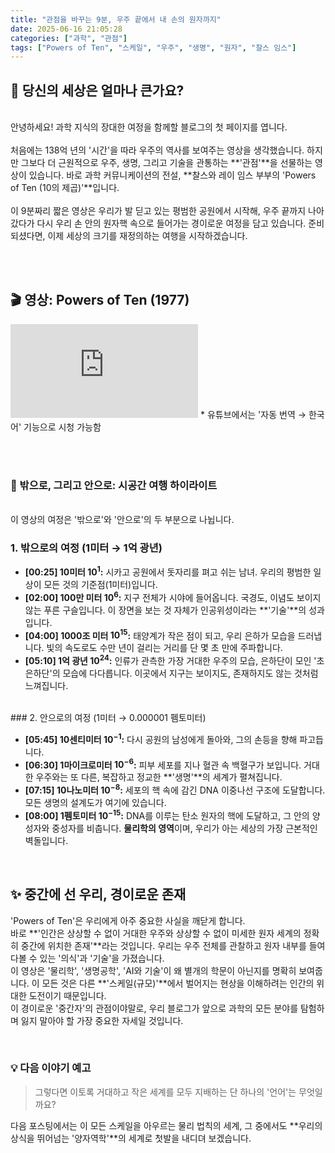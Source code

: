 ```yaml
---
title: "관점을 바꾸는 9분, 우주 끝에서 내 손의 원자까지"
date: 2025-06-16 21:05:28
categories: ["과학", "관점"]
tags: ["Powers of Ten", "스케일", "우주", "생명", "원자", "찰스 임스"]
---
```


## 🚀 당신의 세상은 얼마나 큰가요?
<br>
안녕하세요! 과학 지식의 장대한 여정을 함께할 블로그의 첫 페이지를 엽니다.
<br><br>
처음에는 138억 년의 '시간'을 따라 우주의 역사를 보여주는 영상을 생각했습니다. 하지만 그보다 더 근원적으로 우주, 생명, 그리고 기술을 관통하는 **'관점'**을 선물하는 영상이 있습니다. 바로 과학 커뮤니케이션의 전설, **찰스와 레이 임스 부부의 'Powers of Ten (10의 제곱)'**입니다.
<br><br>
이 9분짜리 짧은 영상은 우리가 발 딛고 있는 평범한 공원에서 시작해, 우주 끝까지 나아갔다가 다시 우리 손 안의 원자핵 속으로 들어가는 경이로운 여정을 담고 있습니다. 준비되셨다면, 이제 세상의 크기를 재정의하는 여행을 시작하겠습니다.

<br><br>

## 🎬 영상: Powers of Ten (1977)


<iframe class="w-full aspect-video" src="https://www.youtube.com/embed/0fKBhvDjuy0" title="Powers of Ten (1977)" frameborder="0" allow="accelerometer; autoplay; clipboard-write; encrypted-media; gyroscope; picture-in-picture; web-share" allowfullscreen></iframe>
* 유튜브에서는 '자동 번역 → 한국어' 기능으로 시청 가능함

<br><br>

### 📌 밖으로, 그리고 안으로: 시공간 여행 하이라이트
<br>
이 영상의 여정은 '밖으로'와 '안으로'의 두 부분으로 나뉩니다.

### 1. 밖으로의 여정 (1미터 → 1억 광년)

* **[00:25] 10미터 $10^{1}$:** 시카고 공원에서 돗자리를 펴고 쉬는 남녀. 우리의 평범한 일상이 모든 것의 기준점(1미터)입니다.
* **[02:00] 100만 미터 $10^{6}$:** 지구 전체가 시야에 들어옵니다. 국경도, 이념도 보이지 않는 푸른 구슬입니다. 이 장면을 보는 것 자체가 인공위성이라는 **'기술'**의 성과입니다.
* **[04:00] 1000조 미터 $10^{15}$:** 태양계가 작은 점이 되고, 우리 은하가 모습을 드러냅니다. 빛의 속도로도 수만 년이 걸리는 거리를 단 몇 초 만에 주파합니다.
* **[05:10] 1억 광년 $10^{24}$:** 인류가 관측한 가장 거대한 우주의 모습, 은하단이 모인 '초은하단'의 모습에 다다릅니다. 이곳에서 지구는 보이지도, 존재하지도 않는 것처럼 느껴집니다.
<br>
### 2. 안으로의 여정 (1미터 → 0.000001 펨토미터)

* **[05:45] 10센티미터 $10^{-1}$:** 다시 공원의 남성에게 돌아와, 그의 손등을 향해 파고듭니다.
* **[06:30] 1마이크로미터 $10^{-6}$:** 피부 세포를 지나 혈관 속 백혈구가 보입니다. 거대한 우주와는 또 다른, 복잡하고 정교한 **'생명'**의 세계가 펼쳐집니다.
* **[07:15] 10나노미터 $10^{-8}$:** 세포의 핵 속에 감긴 DNA 이중나선 구조에 도달합니다. 모든 생명의 설계도가 여기에 있습니다.
* **[08:00] 1펨토미터 $10^{-15}$:** DNA를 이루는 탄소 원자의 핵에 도달하고, 그 안의 양성자와 중성자를 비춥니다. **물리학의 영역**이며, 우리가 아는 세상의 가장 근본적인 벽돌입니다.

<br>

## ✨ 중간에 선 우리, 경이로운 존재

'Powers of Ten'은 우리에게 아주 중요한 사실을 깨닫게 합니다.
<br>
바로 **'인간은 상상할 수 없이 거대한 우주와 상상할 수 없이 미세한 원자 세계의 정확히 중간에 위치한 존재'**라는 것입니다. 우리는 우주 전체를 관찰하고 원자 내부를 들여다볼 수 있는 '의식'과 '기술'을 가졌습니다.
<br>
이 영상은 '물리학', '생명공학', 'AI와 기술'이 왜 별개의 학문이 아닌지를 명확히 보여줍니다. 이 모든 것은 다른 **'스케일(규모)'**에서 벌어지는 현상을 이해하려는 인간의 위대한 도전이기 때문입니다.
<br>
이 경이로운 '중간자'의 관점이야말로, 우리 블로그가 앞으로 과학의 모든 분야를 탐험하며 잃지 말아야 할 가장 중요한 자세일 것입니다.

<br>

### 💡 다음 이야기 예고

> 그렇다면 이토록 거대하고 작은 세계를 모두 지배하는 단 하나의 '언어'는 무엇일까요?

다음 포스팅에서는 이 모든 스케일을 아우르는 물리 법칙의 세계, 그 중에서도 **우리의 상식을 뛰어넘는 '양자역학'**의 세계로 첫발을 내디뎌 보겠습니다. 